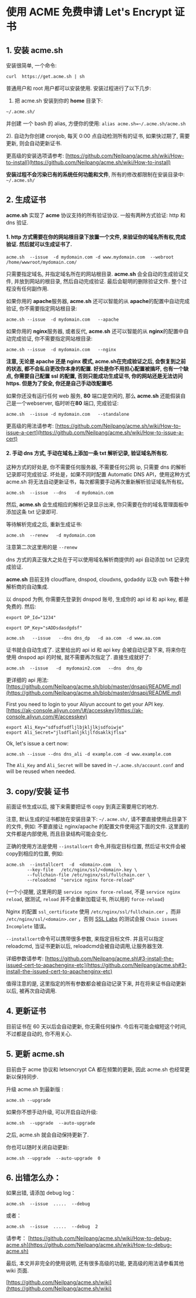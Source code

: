 # 使用 ACME 免费申请 Let's Encrypt 证书


<!--more-->

## 1. 安装 **acme.sh**

安装很简单, 一个命令:

```text
curl  https://get.acme.sh | sh
```

普通用户和 root 用户都可以安装使用. 安装过程进行了以下几步:

1. 把 acme.sh 安装到你的 **home** 目录下:

```text
~/.acme.sh/
```

并创建 一个 bash 的 alias, 方便你的使用: `alias acme.sh=~/.acme.sh/acme.sh`

2\). 自动为你创建 cronjob, 每天 0:00 点自动检测所有的证书, 如果快过期了, 需要更新, 则会自动更新证书.

更高级的安装选项请参考: [https://github.com/Neilpang/acme.sh/wiki/How-to-install](https://github.com/Neilpang/acme.sh/wiki/How-to-install)

**安装过程不会污染已有的系统任何功能和文件**, 所有的修改都限制在安装目录中: `~/.acme.sh/`

## 2. 生成证书

**acme.sh** 实现了 **acme** 协议支持的所有验证协议. 一般有两种方式验证: http 和 dns 验证.

#### 1. http 方式需要在你的网站根目录下放置一个文件, 来验证你的域名所有权,完成验证. 然后就可以生成证书了.

```text
acme.sh  --issue  -d mydomain.com -d www.mydomain.com  --webroot  /home/wwwroot/mydomain.com/
```

只需要指定域名, 并指定域名所在的网站根目录. **acme.sh** 会全自动的生成验证文件, 并放到网站的根目录, 然后自动完成验证. 最后会聪明的删除验证文件. 整个过程没有任何副作用.

如果你用的 **apache**服务器, **acme.sh** 还可以智能的从 **apache**的配置中自动完成验证, 你不需要指定网站根目录:

```text
acme.sh --issue  -d mydomain.com   --apache
```

如果你用的 **nginx**服务器, 或者反代, **acme.sh** 还可以智能的从 **nginx**的配置中自动完成验证, 你不需要指定网站根目录:

```text
acme.sh --issue  -d mydomain.com   --nginx
```

**注意, 无论是 apache 还是 nginx 模式, acme.sh在完成验证之后, 会恢复到之前的状态, 都不会私自更改你本身的配置. 好处是你不用担心配置被搞坏, 也有一个缺点, 你需要自己配置 ssl 的配置, 否则只能成功生成证书, 你的网站还是无法访问https. 但是为了安全, 你还是自己手动改配置吧.**

如果你还没有运行任何 web 服务, **80** 端口是空闲的, 那么 **acme.sh** 还能假装自己是一个webserver, 临时听在**80** 端口, 完成验证:

```text
acme.sh  --issue -d mydomain.com   --standalone
```

更高级的用法请参考: [https://github.com/Neilpang/acme.sh/wiki/How-to-issue-a-cert](https://github.com/Neilpang/acme.sh/wiki/How-to-issue-a-cert)

#### 2. 手动 dns 方式, 手动在域名上添加一条 txt 解析记录, 验证域名所有权.

这种方式的好处是, 你不需要任何服务器, 不需要任何公网 ip, 只需要 dns 的解析记录即可完成验证. 坏处是，如果不同时配置 Automatic DNS API，使用这种方式 acme.sh 将无法自动更新证书，每次都需要手动再次重新解析验证域名所有权。

```text
acme.sh  --issue  --dns   -d mydomain.com
```

然后, **acme.sh** 会生成相应的解析记录显示出来, 你只需要在你的域名管理面板中添加这条 txt 记录即可.

等待解析完成之后, 重新生成证书:

```text
acme.sh  --renew   -d mydomain.com
```

注意第二次这里用的是 `--renew`

dns 方式的真正强大之处在于可以使用域名解析商提供的 api 自动添加 txt 记录完成验证.

**acme.sh** 目前支持 cloudflare, dnspod, cloudxns, godaddy 以及 ovh 等数十种解析商的自动集成.

以 dnspod 为例, 你需要先登录到 dnspod 账号, 生成你的 api id 和 api key, 都是免费的. 然后:

```text
export DP_Id="1234"

export DP_Key="sADDsdasdgdsf"

acme.sh   --issue   --dns dns_dp   -d aa.com  -d www.aa.com

```

证书就会自动生成了. 这里给出的 api id 和 api key 会被自动记录下来, 将来你在使用 dnspod api 的时候, 就不需要再次指定了. 直接生成就好了:

```text
acme.sh  --issue   -d  mydomain2.com   --dns  dns_dp
```

更详细的 api 用法: [https://github.com/Neilpang/acme.sh/blob/master/dnsapi/README.md](https://github.com/Neilpang/acme.sh/blob/master/dnsapi/README.md)

First you need to login to your Aliyun account to get your API key. [https://ak-console.aliyun.com/\#/accesskey](https://ak-console.aliyun.com/#/accesskey)

```text
export Ali_Key="sdfsdfsdfljlbjkljlkjsdfoiwje"
export Ali_Secret="jlsdflanljkljlfdsaklkjflsa"
```

Ok, let's issue a cert now:

```text
acme.sh --issue --dns dns_ali -d example.com -d www.example.com
```

The `Ali_Key` and `Ali_Secret` will be saved in `~/.acme.sh/account.conf` and will be reused when needed.

## 3. copy/安装 证书

前面证书生成以后, 接下来需要把证书 copy 到真正需要用它的地方.

注意, 默认生成的证书都放在安装目录下: `~/.acme.sh/`, 请不要直接使用此目录下的文件, 例如: 不要直接让 nginx/apache 的配置文件使用这下面的文件. 这里面的文件都是内部使用, 而且目录结构可能会变化.

正确的使用方法是使用 `--installcert` 命令,并指定目标位置, 然后证书文件会被copy到相应的位置, 例如:

```text
acme.sh  --installcert  -d  <domain>.com   \
        --key-file   /etc/nginx/ssl/<domain>.key \
        --fullchain-file /etc/nginx/ssl/fullchain.cer \
        --reloadcmd  "service nginx force-reload"
```

\(一个小提醒, 这里用的是 `service nginx force-reload`, 不是 `service nginx reload`, 据测试, `reload` 并不会重新加载证书, 所以用的 `force-reload`\)

Nginx 的配置 `ssl_certificate` 使用 `/etc/nginx/ssl/fullchain.cer` ，而非 `/etc/nginx/ssl/<domain>.cer` ，否则 [SSL Labs](https://www.ssllabs.com/ssltest/) 的测试会报 `Chain issues Incomplete` 错误。

`--installcert`命令可以携带很多参数, 来指定目标文件. 并且可以指定 reloadcmd, 当证书更新以后, reloadcmd会被自动调用,让服务器生效.

详细参数请参考: [https://github.com/Neilpang/acme.sh\#3-install-the-issued-cert-to-apachenginx-etc](https://github.com/Neilpang/acme.sh#3-install-the-issued-cert-to-apachenginx-etc)

值得注意的是, 这里指定的所有参数都会被自动记录下来, 并在将来证书自动更新以后, 被再次自动调用.

## 4. 更新证书

目前证书在 60 天以后会自动更新, 你无需任何操作. 今后有可能会缩短这个时间, 不过都是自动的, 你不用关心.

## 5. 更新 acme.sh

目前由于 acme 协议和 letsencrypt CA 都在频繁的更新, 因此 acme.sh 也经常更新以保持同步.

升级 acme.sh 到最新版 :

```text
acme.sh --upgrade
```

如果你不想手动升级, 可以开启自动升级:

```text
acme.sh  --upgrade  --auto-upgrade
```

之后, acme.sh 就会自动保持更新了.

你也可以随时关闭自动更新:

```text
acme.sh --upgrade  --auto-upgrade  0
```

## 6. 出错怎么办：

如果出错, 请添加 debug log：

```text
acme.sh  --issue  .....  --debug 
```

或者：

```text
acme.sh  --issue  .....  --debug  2
```

请参考： [https://github.com/Neilpang/acme.sh/wiki/How-to-debug-acme.sh](https://github.com/Neilpang/acme.sh/wiki/How-to-debug-acme.sh)

最后, 本文并非完全的使用说明, 还有很多高级的功能, 更高级的用法请参看其他 wiki 页面.

[https://github.com/Neilpang/acme.sh/wiki](https://github.com/Neilpang/acme.sh/wiki)
